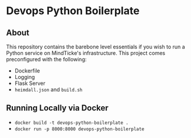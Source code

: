 # Devops Python Boilerplate

## About

This repository contains the barebone level essentials if you wish to run a Python service on MindTicke's infrastructure. 
This project comes preconfigured with the following:

* Dockerfile
* Logging
* Flask Server
* `heimdall.json` and `build.sh`

## Running Locally via Docker

* `docker build -t devops-python-boilerplate .`
* `docker run -p 8000:8000 devops-python-boilerplate`
